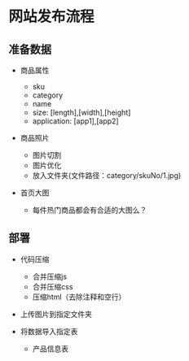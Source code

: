 # 网站发布流程

## 准备数据

- 商品属性
    - sku
    - category
    - name
    - size: [length],[width],[height]
    - application: [app1],[app2]

- 商品照片
    - 图片切割
    - 图片优化
    - 放入文件夹(文件路径：category/skuNo/1.jpg)

- 首页大图
    - 每件热门商品都会有合适的大图么？

## 部署

- 代码压缩
    - 合并压缩js
    - 合并压缩css
    - 压缩html（去除注释和空行）

- 上传图片到指定文件夹

- 将数据导入指定表
    - 产品信息表
